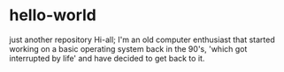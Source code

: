 # hello-world
just another repository
Hi-all; I'm an old computer enthusiast that started working on a basic operating
system back in the 90's, 'which got interrupted by life' and have decided to get back to it.
